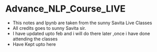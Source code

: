 # Advance_NLP_Course_LIVE
- This notes and Ipynb are taken from the sunny Savita Live Classes
- All credits goes to sunny Savita sir.
- I have updated upto feb and i will do there later ,once i have done attending the classes
- Have Kept upto here
